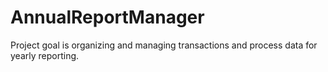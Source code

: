 # AnnualReportManager
Project goal is organizing and managing transactions and process data for yearly reporting.
